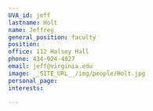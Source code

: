 ```yaml
---
UVA_id: jeff
lastname: Holt
name: Jeffrey
general_position: faculty
position:
office: 112 Halsey Hall
phone: 434-924-4927
email: jeff@virginia.edu
image: __SITE_URL__/img/people/Holt.jpg
personal_page:
interests:

---
```

